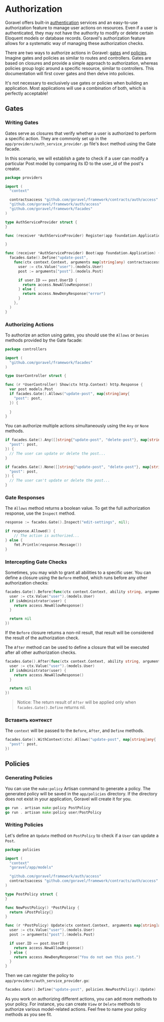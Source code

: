 # Authorization

Goravel offers built-in [authentication](./authentication) services and an easy-to-use authorization feature to
manage user actions on resources. Even if a user is authenticated, they may not have the authority to modify or delete
certain Eloquent models or database records. Goravel's authorization feature allows for a systematic way of managing
these authorization checks.

There are two ways to authorize actions in Goravel: [gates](#gates) and [policies](#policies). Imagine gates and
policies as similar to routes and controllers. Gates are based on closures and provide a simple approach to
authorization, whereas policies group logic around a specific resource, similar to controllers. This documentation will
first cover gates and then delve into policies.

It's not necessary to exclusively use gates or policies when building an application. Most applications will use a
combination of both, which is perfectly acceptable!

## Gates

### Writing Gates

Gates serve as closures that verify whether a user is authorized to perform a specific action. They are commonly set up
in the `app/providers/auth_service_provider.go` file's `Boot` method using the Gate facade.

In this scenario, we will establish a gate to check if a user can modify a particular Post model by comparing its ID to
the user_id of the post's creator.

```go
package providers

import (
  "context"

  contractsaccess "github.com/goravel/framework/contracts/auth/access"
  "github.com/goravel/framework/auth/access"
  "github.com/goravel/framework/facades"
)

type AuthServiceProvider struct {
}

func (receiver *AuthServiceProvider) Register(app foundation.Application) {

}

func (receiver *AuthServiceProvider) Boot(app foundation.Application) {
  facades.Gate().Define("update-post",
    func(ctx context.Context, arguments map[string]any) contractsaccess.Response {
      user := ctx.Value("user").(models.User)
      post := arguments["post"].(models.Post)

      if user.ID == post.UserID {
        return access.NewAllowResponse()
      } else {
        return access.NewDenyResponse("error")
      }
    },
  )
}
```

### Authorizing Actions

To authorize an action using gates, you should use the `Allows` or `Denies` methods provided by the Gate facade:

```go
package controllers

import (
  "github.com/goravel/framework/facades"
)

type UserController struct {

func (r *UserController) Show(ctx http.Context) http.Response {
  var post models.Post
  if facades.Gate().Allows("update-post", map[string]any{
    "post": post,
  }) {
    
  }
}
```

You can authorize multiple actions simultaneously using the `Any` or `None` methods.

```go
if facades.Gate().Any([]string{"update-post", "delete-post"}, map[string]any{
  "post": post,
}) {
  // The user can update or delete the post...
}

if facades.Gate().None([]string{"update-post", "delete-post"}, map[string]any{
  "post": post,
}) {
  // The user can't update or delete the post...
}
```

### Gate Responses

The `Allows` method returns a boolean value. To get the full authorization response, use the `Inspect` method.

```go
response := facades.Gate().Inspect("edit-settings", nil);

if response.Allowed() {
    // The action is authorized...
} else {
    fmt.Println(response.Message())
}
```

### Intercepting Gate Checks

Sometimes, you may wish to grant all abilities to a specific user. You can define a closure using the `Before` method,
which runs before any other authorization checks:

```go
facades.Gate().Before(func(ctx context.Context, ability string, arguments map[string]any) contractsaccess.Response {
  user := ctx.Value("user").(models.User)
  if isAdministrator(user) {
    return access.NewAllowResponse()
  }

  return nil
})
```

If the `Before` closure returns a non-nil result, that result will be considered the result of the authorization check.

The `After` method can be used to define a closure that will be executed after all other authorization checks.

```go
facades.Gate().After(func(ctx context.Context, ability string, arguments map[string]any, result contractsaccess.Response) contractsaccess.Response {
  user := ctx.Value("user").(models.User)
  if isAdministrator(user) {
    return access.NewAllowResponse()
  }

  return nil
})
```

> Notice: The return result of `After` will be applied only when `facades.Gate().Define` returns nil.

### Вставить контекст

The `context` will be passed to the `Before`, `After`, and `Define` methods.

```go
facades.Gate().WithContext(ctx).Allows("update-post", map[string]any{
  "post": post,
})
```

## Policies

### Generating Policies

You can use the `make:policy` Artisan command to generate a policy. The generated policy will be saved in the
`app/policies` directory. If the directory does not exist in your application, Goravel will create it for you.

```go
go run . artisan make:policy PostPolicy
go run . artisan make:policy user/PostPolicy
```

### Writing Policies

Let's define an `Update` method on `PostPolicy` to check if a `User` can update a `Post`.

```go
package policies

import (
  "context"
  "goravel/app/models"

  "github.com/goravel/framework/auth/access"
  contractsaccess "github.com/goravel/framework/contracts/auth/access"
)

type PostPolicy struct {
}

func NewPostPolicy() *PostPolicy {
  return &PostPolicy{}
}

func (r *PostPolicy) Update(ctx context.Context, arguments map[string]any) contractsaccess.Response {
  user := ctx.Value("user").(models.User)
  post := arguments["post"].(models.Post)

  if user.ID == post.UserID {
    return access.NewAllowResponse()
  } else {
    return access.NewDenyResponse("You do not own this post.")
  }
}
```

Then we can register the policy to `app/providers/auth_service_provider.go`:

```go
facades.Gate().Define("update-post", policies.NewPostPolicy().Update)
```

As you work on authorizing different actions, you can add more methods to your policy. For instance, you can create
`View` or `Delete` methods to authorize various model-related actions. Feel free to name your policy methods as you see
fit.
